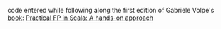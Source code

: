 code entered while following along the first edition of Gabriele Volpe's [book](https://github.com/gvolpe/pfps-shopping-cart): [Practical FP in Scala: A hands-on approach](https://www.goodreads.com/en/book/show/48641932-practical-fp-in-scala) 